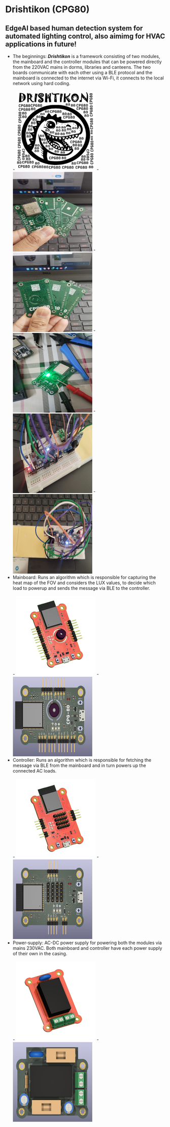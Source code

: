 # Drishtikon (CPG80)
## EdgeAI based human detection system for automated lighting control, also aimimg for HVAC applications in future! <br>
 
+ The beginnings: ***Drishtikon*** is a framework consisting of two modules, the mainboard and the controller modules that can be powered directly from the 220VAC mains in dorms, libraries and canteens. The two boards communicate with each other using a BLE protocol and the mainboard is connected to the internet via Wi-Fi, it connects to the local network using hard coding.<br> <br>
  <div>
  - <img src="https://github.com/Debanx3/Drishtikon/blob/main/Documents/cap_logo.png" alt="Drishtikon" width="250" height="250"> 
  - <img src="https://github.com/Debanx3/Drishtikon/blob/main/Documents/picx.jpg" alt="Mainboard PCB" width="250" height="250">
  - <img src="https://github.com/Debanx3/Drishtikon/blob/main/Documents/picy.jpg" alt="Mainboard PCB" width="250" height="250">
  - <img src="https://github.com/Debanx3/Drishtikon/blob/main/Documents/WhatsApp%20Image%202025-10-20%20at%2014.41.27_4e0a38e9.jpg" alt="Mainboard PCB" width="250" height="250">
  - <img src="https://github.com/Debanx3/Drishtikon/blob/main/Documents/pind.jpg" alt="Mainboard PCB" width="250" height="250">
  - <img src="https://github.com/Debanx3/Drishtikon/blob/main/Documents/pinda.jpg" alt="Mainboard PCB" width="250" height="250">
  </div>
+ Mainboard: Runs an algorithm which is responsible for capturing the heat map of the FOV and considers the LUX values, to decide which load to powerup and sends the message via BLE to the controller.<br> <br>
  <div>
  - <img src="https://github.com/Debanx3/Drishtikon/blob/main/Documents/Mainboard_3D-removebg-preview.png" alt="Drishtikon" width="250" height="250">
  - <img src="https://github.com/Debanx3/Drishtikon/blob/main/Documents/pic9.png" alt="Drishtikon" width="250" height="250">
  </div>
+ Controller:  Runs an algorithm which is responsible for fetching the message via BLE from the mainboard and in turn powers up the connected AC loads.<br> <br>
  <div>
  - <img src="https://github.com/Debanx3/Drishtikon/blob/main/Documents/Controller_3D-removebg-preview.png" width="250" height="250">
  - <img src="https://github.com/Debanx3/Drishtikon/blob/main/Documents/pic8.png" width="250" height="250">
  </div>
+ Power-supply: AC-DC power supply for powering both the modules via mains 230VAC. Both mainboard and controller have each power supply of their own in the casing.<br> <br>
  <div>
  - <img src="https://github.com/Debanx3/Drishtikon/blob/main/Documents/power-removebg-preview.png" width="250" height="250">
  - <img src="https://github.com/Debanx3/Drishtikon/blob/main/Documents/pic12.png" width="250" height="250">
  </div>

